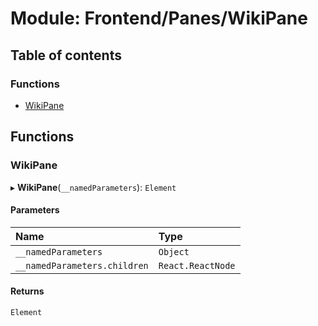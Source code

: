 # Module: Frontend/Panes/WikiPane

## Table of contents

### Functions

- [WikiPane](Frontend_Panes_WikiPane.md#wikipane)

## Functions

### WikiPane

▸ **WikiPane**(`__namedParameters`): `Element`

#### Parameters

| Name                         | Type              |
| :--------------------------- | :---------------- |
| `__namedParameters`          | `Object`          |
| `__namedParameters.children` | `React.ReactNode` |

#### Returns

`Element`
